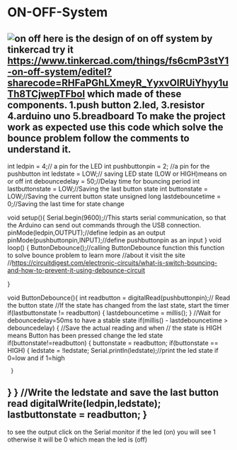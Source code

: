 # ON-OFF-System
![on off](https://user-images.githubusercontent.com/108452991/181660954-155bc56d-972b-45ad-a125-9f11d3190ec8.png)
here is the design of on off system by tinkercad try it https://www.tinkercad.com/things/fs6cmP3stY1-on-off-system/editel?sharecode=RHFaPGhLXmeyR_YyxvOIRUiYhyy1uTh8TCjwepTFboI
which made of these components.
1.push button 
2.led, 
3.resistor
4.arduino uno 
5.breadboard
To make the project work as expected use this code which solve the bounce problem follow the comments to understand it.
----------------------------------------------------------------------------------------------------------------------
int ledpin = 4;// a pin for the LED
int  pushbuttonpin = 2; //a pin for the pushbutton
int ledstate = LOW;// saving LED state (LOW or HIGH)means on or off
int debouncedelay = 50;//Delay time for bouncing period
int lastbuttonstate = LOW;//Saving the last button state
int buttonstate = LOW;//Saving the current button state
unsigned long lastdebouncetime = 0;//Saving the last time for state change

void setup(){ 
 Serial.begin(9600);//This starts serial communication, so that the Arduino can send out commands through the USB connection. 
 pinMode(ledpin,OUTPUT);//define ledpin as an output 
 pinMode(pushbuttonpin,INPUT);//define pushbuttonpin as an input
}
void loop() {
  ButtonDebounce();//calling  ButtonDebounce function this function to solve bounce problem to learn more
  //about it visit the site 
  //https://circuitdigest.com/electronic-circuits/what-is-switch-bouncing-and-how-to-prevent-it-using-debounce-circuit
 
}

void ButtonDebounce(){
  int readbutton = digitalRead(pushbuttonpin);// Read the button state
  //If the state has changed from the last state, start the timer
  if(lastbuttonstate != readbutton)
  {
    lastdebouncetime = millis();
  }
  //Wait for debouncedelay=50ms to have a stable state
  if(millis() - lastdebouncetime > debouncedelay)
  {
   //Save the actual reading and when
   // the state is HIGH means Button has been pressed change the led state
   if(buttonstate!=readbutton) 
   {
     buttonstate = readbutton;
     if(buttonstate == HIGH)
     {
       ledstate = !ledstate;
       Serial.println(ledstate);//print the led state if 0=low and if 1=high
       
     }
   }
  }
  //Write the ledstate and save the last button read
  digitalWrite(ledpin,ledstate);
  lastbuttonstate = readbutton;
  }
  -------------------------------------------------------------------------------------------------------------------------------------
  to see the output click on the Serial monitor if the led (on) you will see 1 otherwise it will be 0 which mean the led is (off)
